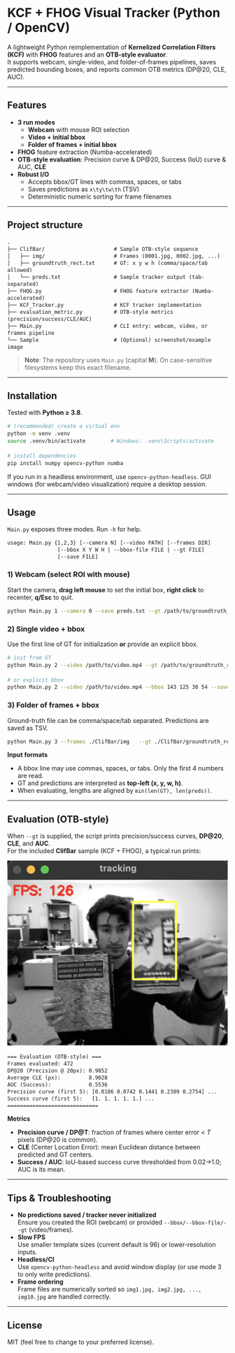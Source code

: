 # KCF + FHOG Visual Tracker (Python / OpenCV)

A lightweight Python reimplementation of **Kernelized Correlation Filters (KCF)** with **FHOG** features and an **OTB-style evaluator**.  
It supports webcam, single-video, and folder-of-frames pipelines, saves predicted bounding boxes, and reports common OTB metrics (DP@20, CLE, AUC).

---

## Features

- **3 run modes**
  - **Webcam** with mouse ROI selection
  - **Video + initial bbox**
  - **Folder of frames + initial bbox**
- **FHOG** feature extraction (Numba-accelerated)
- **OTB-style evaluation**: Precision curve & DP@20, Success (IoU) curve & AUC, **CLE**
- **Robust I/O**
  - Accepts bbox/GT lines with commas, spaces, or tabs
  - Saves predictions as `x\ty\tw\th` (TSV)
  - Deterministic numeric sorting for frame filenames

---

## Project structure

```
.
├── ClifBar/                      # Sample OTB-style sequence
│   ├── img/                      # Frames (0001.jpg, 0002.jpg, ...)
│   ├── groundtruth_rect.txt      # GT: x y w h (comma/space/tab allowed)
│   └── preds.txt                 # Sample tracker output (tab-separated)
├── FHOG.py                       # FHOG feature extractor (Numba-accelerated)
├── KCF_Tracker.py                # KCF tracker implementation
├── evaluation_metric.py          # OTB-style metrics (precision/success/CLE/AUC)
├── Main.py                       # CLI entry: webcam, video, or frames pipeline
└── Sample                        # (Optional) screenshot/example image
```

> **Note**: The repository uses `Main.py` (capital **M**). On case-sensitive filesystems keep this exact filename.

---

## Installation

Tested with **Python ≥ 3.8**.

```bash
# (recommended) create a virtual env
python -m venv .venv
source .venv/bin/activate        # Windows: .venv\Scripts\activate

# install dependencies
pip install numpy opencv-python numba
```

If you run in a headless environment, use `opencv-python-headless`. GUI windows (for webcam/video visualization) require a desktop session.

---

## Usage

`Main.py` exposes three modes. Run `-h` for help.

```text
usage: Main.py {1,2,3} [--camera N] [--video PATH] [--frames DIR]
                [--bbox X Y W H | --bbox-file FILE | --gt FILE]
                [--save FILE]
```

### 1) Webcam (select ROI with mouse)
Start the camera, **drag left mouse** to set the initial box, **right click** to recenter, **q/Esc** to quit.

```bash
python Main.py 1 --camera 0 --save preds.txt --gt /path/to/groundtruth_rect.txt
```

### 2) Single video + bbox
Use the first line of GT for initialization **or** provide an explicit bbox.

```bash
# init from GT
python Main.py 2 --video /path/to/video.mp4 --gt /path/to/groundtruth_rect.txt --save preds.txt

# or explicit bbox
python Main.py 2 --video /path/to/video.mp4 --bbox 143 125 30 54 --save preds.txt
```

### 3) Folder of frames + bbox
Ground-truth file can be comma/space/tab separated. Predictions are saved as TSV.

```bash
python Main.py 3 --frames ./ClifBar/img   --gt ./ClifBar/groundtruth_rect.txt   --save ./ClifBar/preds.txt
```

**Input formats**  
- A bbox line may use commas, spaces, or tabs. Only the first 4 numbers are read.  
- GT and predictions are interpreted as **top-left (x, y, w, h)**.  
- When evaluating, lengths are aligned by `min(len(GT), len(preds))`.

---

## Evaluation (OTB-style)

When `--gt` is supplied, the script prints precision/success curves, **DP@20**, **CLE**, and **AUC**.  
For the included **ClifBar** sample (KCF + FHOG), a typical run prints:

![Sample tracking frame](./Sample.png)

```
=== Evaluation (OTB-style) ===
Frames evaluated: 472
DP@20 (Precision @ 20px): 0.9852
Average CLE (px):         8.9028
AUC (Success):            0.5536
Precision curve (first 5): [0.0106 0.0742 0.1441 0.2309 0.2754] ...
Success curve (first 5):   [1. 1. 1. 1. 1.] ...
=============================
```

**Metrics**  
- **Precision curve / DP@T**: fraction of frames where center error < *T* pixels (DP@20 is common).  
- **CLE** (Center Location Error): mean Euclidean distance between predicted and GT centers.  
- **Success / AUC**: IoU-based success curve thresholded from 0.02→1.0; AUC is its mean.

---

## Tips & Troubleshooting

- **No predictions saved / tracker never initialized**  
  Ensure you created the ROI (webcam) or provided `--bbox/--bbox-file/--gt` (video/frames).
- **Slow FPS**  
  Use smaller template sizes (current default is 96) or lower-resolution inputs.
- **Headless/CI**  
  Use `opencv-python-headless` and avoid window display (or use mode 3 to only write predictions).
- **Frame ordering**  
  Frame files are numerically sorted so `img1.jpg, img2.jpg, ..., img10.jpg` are handled correctly.
  
---

## License

MIT (feel free to change to your preferred license).
